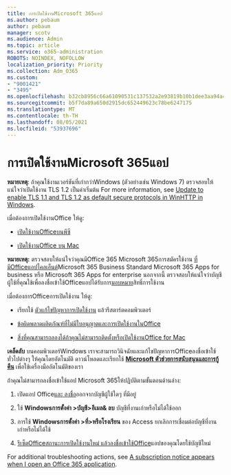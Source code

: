```yaml
---
title: การเปิดใช้งานMicrosoft 365แอป
ms.author: pebaum
author: pebaum
manager: scotv
ms.audience: Admin
ms.topic: article
ms.service: o365-administration
ROBOTS: NOINDEX, NOFOLLOW
localization_priority: Priority
ms.collection: Adm_O365
ms.custom:
- "9001421"
- "3495"
ms.openlocfilehash: b32cb8956c66a61090531c137532a2e93819b10b1dee3aa94a429e4d94844451
ms.sourcegitcommit: b5f7da89a650d2915dc652449623c78be6247175
ms.translationtype: MT
ms.contentlocale: th-TH
ms.lasthandoff: 08/05/2021
ms.locfileid: "53937696"
---
```

# <a name="activating-microsoft-365-apps"></a>การเปิดใช้งานMicrosoft 365แอป

**หมายเหตุ**: ถ้าคุณใช้งานเวอร์ชันที่เก่ากว่าWindows (ตัวอย่างเช่น Windows 7) ตรวจสอบให้แน่ใจว่าเปิดใช้งาน TLS 1.2 เป็นค่าเริ่มต้น For more information, see [Update to enable TLS 1.1 and TLS 1.2 as default secure protocols in WinHTTP in Windows](https://support.microsoft.com/topic/update-to-enable-tls-1-1-and-tls-1-2-as-default-secure-protocols-in-winhttp-in-windows-c4bd73d2-31d7-761e-0178-11268bb10392).

เมื่อต้องการเปิดใช้งานOffice ให้ดู:

- [เปิดใช้งานOfficeบนพีซี](https://support.office.com/article/activate-office-5bd38f38-db92-448b-a982-ad170b1e187e) 

- [เปิดใช้งานOffice บน Mac](https://support.office.com/article/activate-office-for-mac-7f6646b1-bb14-422a-9ad4-a53410fcefb2)

**หมายเหตุ:**  ตรวจสอบให้แน่ใจว่าคุณมีOffice 365 Microsoft 365การสมัครใช้งาน [ที่มีOfficeแอปไคลเอ็นต์](https://support.office.com/article/28cbc8cf-1332-4f04-9123-9b660abb629e)Microsoft 365 Business Standard Microsoft 365 Apps for business หรือ Microsoft 365 Apps for enterprise นอกจากนี้ ตรวจสอบให้แน่ใจว่าบัญชีผู้ใช้ที่คุณใช้เพื่อลงชื่อเข้าใช้Officeแอปได้รับการ[มอบหมาย](/microsoft-365/admin/manage/assign-licenses-to-users)สิทธิ์การใช้งาน

เมื่อต้องการOfficeการเปิดใช้งาน ให้ดู:

- เรียกใช้ [ตัวแก้ไขปัญหาการเปิดใช้งาน](https://aka.ms/SARA-OfficeActivation-Alchemy) แล้วรีสตาร์ตคอมพิวเตอร์
- [ข้อผิดพลาดผลิตภัณฑ์ที่ไม่มีใบอนุญาตและการเปิดใช้งานในOffice](https://support.office.com/article/unlicensed-product-and-activation-errors-in-office-0d23d3c0-c19c-4b2f-9845-5344fedc4380)

- [สิ่งที่คุณสามารถลองได้ถ้าคุณไม่สามารถติดตั้งหรือเปิดใช้งานOffice for Mac](https://support.office.com/article/what-to-try-if-you-can-t-install-or-activate-office-for-mac-5efba2b4-b1e6-4e5f-bf3c-6ab945d03dea)

**เคล็ดลับ** บนคอมพิวเตอร์Windows เราจะสามารถวินิจฉัยและแก้ไขปัญหาการOfficeลงชื่อเข้าใช้ทั่วไปต่างๆ ให้คุณโดยอัตโนมัติ ดาวน์โหลดและเรียกใช้ **[Microsoft ตัวช่วยการสนับสนุนและการกู้คืน](https://aka.ms/SaRA-OfficeSignInScenario)** เพื่อใช้เครื่องมืออัตโนมัติของเรา

ถ้าคุณไม่สามารถลงชื่อเข้าใช้แอป Microsoft 365ให้ปฏิบัติตามขั้นตอนด้านล่าง:

1. เปิดแอป Office[และ ลงชื่อ](https://go.microsoft.com/fwlink/?linkid=2114082)ออกจากบัญชีผู้ใช้ใดๆ ที่มีอยู่

2. ใช้ **Windowsการตั้งค่า >บัญชี>อีเมล& ลบ** บัญชีที่งานเก่าหรือไม่ได้ใช้ออก

3. การใช้ **Windowsการตั้งค่า >ที่>หรือโรงเรียน** ของ Access ยกเลิกการเชื่อมต่อบัญชีที่งานเก่าหรือไม่ได้ใช้

4. [รีเซ็ตOfficeสถานะการเปิดใช้งาน](/office365/troubleshoot/activation/reset-office-365-proplus-activation-state)[ใหม่ แล้วลงชื่อเข้าใช้Office](https://support.office.com/article/sign-in-to-office-b9582171-fd1f-4284-9846-bdd72bb28426)แอปของคุณโดยใช้บัญชีใหม่

For additional troubleshooting actions, see [A subscription notice appears when I open an Office 365 application](https://support.office.com/article/a-subscription-notice-appears-when-i-open-an-office-365-application-4cabe32c-f594-4c0e-9191-3d3ade10cceb).
